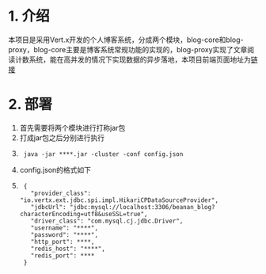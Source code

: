# 1. 介绍
本项目是采用Vert.x开发的个人博客系统，分成两个模块，blog-core和blog-proxy，blog-core主要是博客系统常规功能的实现的，blog-proxy实现了文章阅读计数系统，能在高并发的情况下实现数据的异步落地，本项目前端页面地址为[链接](https://github.com/fanjianan916/blog-html/tree/master)
# 2. 部署
1. 首先需要将两个模块进行打称jar包
2. 打成jar包之后分别进行执行
3. ```plain
    java -jar ****.jar -cluster -conf config.json
    ```
4. config.json的格式如下
5. ```plain
    {
      "provider_class": "io.vertx.ext.jdbc.spi.impl.HikariCPDataSourceProvider",
      "jdbcUrl": "jdbc:mysql://localhost:3306/beanan_blog?characterEncoding=utf8&useSSL=true",
      "driver_class": "com.mysql.cj.jdbc.Driver",
      "username": "****",
      "password": "****",
      "http_port": ****,
      "redis_host": "****",
      "redis_port": ****
    }
    ```

